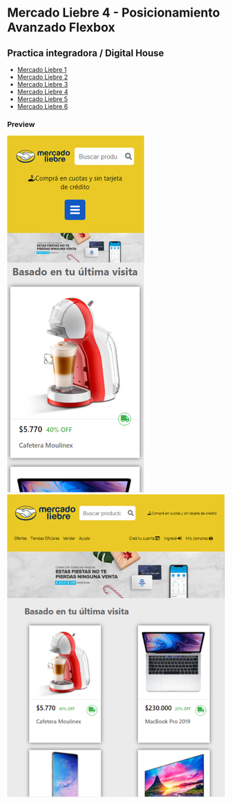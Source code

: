 # Mercado Liebre 4 - Posicionamiento Avanzado Flexbox
## Practica integradora / Digital House
- <a href="https://github.com/YonPalac1/Mercado_Liebre_1">Mercado Liebre 1</a><br/>
- <a href="https://github.com/YonPalac1/Mercado_Liebre_2">Mercado Liebre 2</a><br/>
- <a href="https://github.com/YonPalac1/Mercado_Liebre_3">Mercado Liebre 3</a><br/>
- <a href="https://github.com/YonPalac1/Mercado_Liebre_4">Mercado Liebre 4</a><br/>
- <a href="https://github.com/YonPalac1/Mercado_Liebre_5">Mercado Liebre 5</a><br/>
- <a href="https://github.com/YonPalac1/Mercado_Liebre_6">Mercado Liebre 6</a><br/>

### Preview
<img src="https://github.com/YonPalac1/Mercado_Liebre_4/blob/main/preview/img.png?raw=true">
<img src="https://github.com/YonPalac1/Mercado_Liebre_4/blob/main/preview/img2.png?raw=true">
